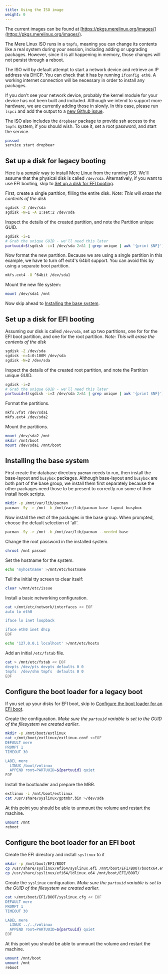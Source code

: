 ```yaml
---
title: Using the ISO image
weight: 0
---
```


The current images can be found at
[https://pkgs.merelinux.org/images/](https://pkgs.merelinux.org/images/).

The Mere Linux ISO runs in a `tmpfs`, meaning you can change its contents like a
real system during your session, including adding or upgrading packages.
However, since it is all happening in memory, those changes will not persist
through a reboot.

The ISO will by default attempt to start a network device and retrieve an IP
address via DHCP. You can check that it has by running `ifconfig eth0`. A
working internet connection will be necessary in order to install any packages.

If you don't see your network device, probably the kernel module for your device
has not been built and included. Although we intend to support more hardware,
we are currently adding those in slowly. In this case, please run `lspci` and
add the output to a
[new Github issue](https://github.com/jhuntwork/merelinux/issues).

The ISO also includes the `dropbear` package to provide ssh access to the
`tmpfs` system, if you should wish. To use it, set a root password, and start
the service.

```sh
passwd
service start dropbear
```

## Set up a disk for legacy booting

Here is a _sample_ way to install Mere Linux from the running ISO. We'll assume
that the physical disk is called `/dev/sda`. Alternatively, if you want to use
EFI booting, skip to
[Set up a disk for EFI booting](#set-up-a-disk-for-efi-booting).

First, create a single partition, filling the entire disk. *Note: This will
erase the contents of the disk*

```sh
sgdisk -Z /dev/sda
sgdisk -N=1 -A 1:set:2 /dev/sda
```

Inspect the details of the created partition, and note the Partition unique
GUID.

```sh
sgdisk -i=1
# Grab the unique GUID - we'll need this later
partuuid=$(sgdisk -i=1 /dev/sda 2>&1 | grep unique | awk '{print $NF}')
```

Now format the new partition. Because we are using a single partition in this
example, we have to turn off ext4's 64bit support. You can avoid this by using
a separate boot partition.

```sh
mkfs.ext4 -O ^64bit /dev/sda1
```

Mount the new file system:

```sh
mount /dev/sda1 /mnt
```

Now skip ahead to [Installing the base system](#installing-the-base-system).

## Set up a disk for EFI booting

Assuming our disk is called `/dev/sda`, set up two partitions, one for for the
EFI boot partition, and one for the root partition. *Note: This will erase the
contents of the disk*

```sh
sgdisk -Z /dev/sda
sgdisk -n=1:0:100M /dev/sda
sgdisk -N=2 /dev/sda
```

Inspect the details of the created root partition, and note the Partition unique
GUID.

```sh
sgdisk -i=2
# Grab the unique GUID - we'll need this later
partuuid=$(sgdisk -i=2 /dev/sda 2>&1 | grep unique | awk '{print $NF}')
```

Format the partitions.

```sh
mkfs.vfat /dev/sda1
mkfs.ext4 /dev/sda2
```

Mount the partitions.

```sh
mount /dev/sda2 /mnt
mkdir /mnt/boot
mount /dev/sda1 /mnt/boot
```

## Installing the base system

First create the database directory `pacman` needs to run, then install the
base-layout and `busybox` packages. Although base-layout and `busybox` are both
part of the base group, we install them first separately because the other
packages need those to be present to correctly run some of their install hook
scripts.

```sh
mkdir -p /mnt/var/lib/pacman
pacman -Sy -r /mnt -b /mnt/var/lib/pacman base-layout busybox
```

Now install the rest of the packages in the base group. When prompted, choose
the default selection of 'all'.

```sh
pacman -Sy -r /mnt -b /mnt/var/lib/pacman --needed base
```

Change the root password in the installed system.

```sh
chroot /mnt passwd
```

Set the hostname for the system.

```sh
echo 'myhostname' >/mnt/etc/hostname
```

Tell the initial tty screen to clear itself:

```sh
clear >/mnt/etc/issue
```

Install a basic networking configuration.

```sh
cat >/mnt/etc/network/interfaces << EOF
auto lo eth0

iface lo inet loopback

iface eth0 inet dhcp
EOF

echo '127.0.0.1 localhost' >/mnt/etc/hosts
```

Add an initial `/etc/fstab` file.

```sh
cat > /mnt/etc/fstab << EOF
devpts /dev/pts devpts defaults 0 0
tmpfs  /dev/shm tmpfs  defaults 0 0
EOF
```

## Configure the boot loader for a legacy boot

If you set up your disks for EFI boot, skip to
[Configure the boot loader for an EFI boot](#configure-the-boot-loader-for-a-legacy-boot).

Create the configuration. *Make sure the `partuuid` variable is set to the GUID
of the filesystem we created earlier*.

```sh
mkdir -p /mnt/boot/extlinux
cat >/mnt/boot/extlinux/extlinux.conf <<EOF
DEFAULT mere
PROMPT 1
TIMEOUT 30

LABEL mere
  LINUX /boot/vmlinux
  APPEND root=PARTUUID=${partuuid} quiet
EOF
```

Install the bootloader and prepare the MBR.

```sh
extlinux -i /mnt/boot/extlinux
cat /usr/share/syslinux/gptmbr.bin >/dev/sda
```

At this point you should be able to unmount the volume and restart the machine.

```sh
umount /mnt
reboot
```

## Configure the boot loader for an EFI boot

Create the EFI directory and install `syslinux` to it

```sh
mkdir -p /mnt/boot/EFI/BOOT
cp /usr/share/syslinux/efi64/syslinux.efi /mnt/boot/EFI/BOOT/bootx64.efi
cp /usr/share/syslinux/efi64/ldlinux.e64 /mnt/boot/EFI/BOOT/
```

Create the `syslinux` configuration. *Make sure the `partuuid` variable is set
to the GUID of the filesystem we created earlier*.

```sh
cat >/mnt/boot/EFI/BOOT/syslinux.cfg << EOF
DEFAULT mere
PROMPT 1
TIMEOUT 30

LABEL mere
  LINUX ../../vmlinux
  APPEND root=PARTUUID=${partuuid} quiet
EOF
```

At this point you should be able to unmount the volume and restart the machine.

```sh
umount /mnt/boot
umount /mnt
reboot
```
